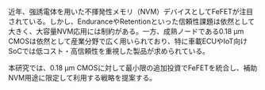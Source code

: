 近年、強誘電体を用いた不揮発性メモリ（NVM）デバイスとしてFeFETが注目されている。しかし、EnduranceやRetentionといった信頼性課題は依然として大きく、大容量NVM応用には制約がある。一方、成熟ノードである0.18 µm CMOSは依然として産業分野で広く用いられており、特に車載ECUやIoT向けSoCでは低コスト・高信頼性を重視した製品が求められている。

本研究では、0.18 µm CMOSに対して最小限の追加投資でFeFETを統合し、補助NVM用途に限定して利用する戦略を提案する。
